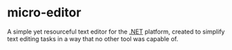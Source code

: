 # micro-editor
A simple yet resourceful text editor for the [.NET](https://dotnet.microsoft.com/) platform, created to simplify text editing tasks in a way that no other tool was capable of.
